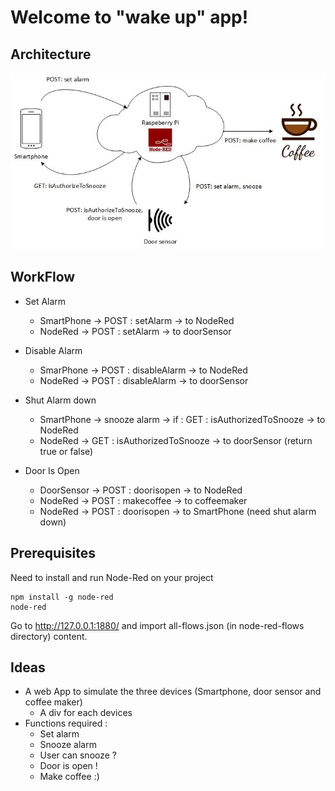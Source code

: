Welcome to "wake up" app!
===================

Architecture
-------------

![enter image description here](https://github.com/amaitreynov/nodered-project/blob/master/archi/archi.jpg)

WorkFlow
-------------
- <i></i>Set Alarm
	- <i></i> SmartPhone -> POST : setAlarm -> to NodeRed
	- <i></i> NodeRed      -> POST : setAlarm -> to doorSensor

- Disable Alarm
	- <i></i> SmarPhone -> POST : disableAlarm -> to NodeRed
	- <i></i> NodeRed -> POST : disableAlarm -> to doorSensor

- Shut Alarm down
	- <i></i> SmartPhone -> snooze alarm -> if : GET : isAuthorizedToSnooze -> to NodeRed
	- <i></i> NodeRed -> GET : isAuthorizedToSnooze -> to doorSensor (return true or false)

- Door Is Open
	- <i></i> DoorSensor -> POST : doorisopen -> to NodeRed
	- <i></i> NodeRed -> POST : makecoffee -> to coffeemaker
	- <i></i> NodeRed -> POST : doorisopen -> to SmartPhone (need shut alarm down)

Prerequisites
-------------
Need to install and run Node-Red on your project
```
npm install -g node-red
node-red
```

Go to http://127.0.0.1:1880/ and import all-flows.json (in node-red-flows directory) content.

Ideas
----------

- <i></i>A web App to simulate the three devices (Smartphone, door sensor and coffee maker)
	- <i></i> A div for each devices
- <i></i>Functions required :
	- <i></i> Set alarm
	- <i></i> Snooze alarm
	- <i></i> User can snooze ?
	- <i></i> Door is open !
	- <i></i> Make coffee :)

